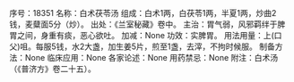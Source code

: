 序号：18351
名称：白术茯苓汤
组成：白术1两，白茯苓1两，半夏1两，炒曲2钱，麦糵面5分（炒）。
出处：《兰室秘藏》卷中。
主治：胃气弱，风邪羁绊于脾胃之间，身重有痰，恶心欲吐。
加减：None
功效：实脾胃。
用法用量：上(口父)咀。每服5钱，水2大盏，加生姜5片，煎至1盏，去滓，不拘时候服。
制备方法：None
临床应用：None
各家论述：None
用药禁忌：None
附注：白术汤（《普济方》卷二十五）。
